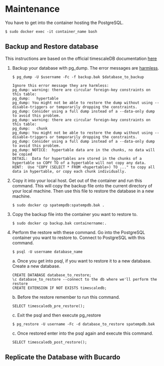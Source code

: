 # Maintenance
You have to get into the container hosting the PostgreSQL.

    $ sudo docker exec -it container_name bash

## Backup and Restore database
This instructions are based on the official timescaleDB documentation [here](https://docs.timescale.com/latest/using-timescaledb/backup)

1. Backup your database with pg_dump. The error messages are [harmless](https://github.com/timescale/timescaledb/issues/1581).
    ```
    $ pg_dump -U $username -Fc -f backup.bak $database_to_backup
    ```
    ```
    Ignore this error message they are harmless:
    pg_dump: warning: there are circular foreign-key constraints on this table:
    pg_dump:   hypertable
    pg_dump: You might not be able to restore the dump without using --disable-triggers or temporarily dropping the constraints.
    pg_dump: Consider using a full dump instead of a --data-only dump to avoid this problem.
    pg_dump: warning: there are circular foreign-key constraints on this table:
    pg_dump:   chunk
    pg_dump: You might not be able to restore the dump without using --disable-triggers or temporarily dropping the constraints.
    pg_dump: Consider using a full dump instead of a --data-only dump to avoid this problem.
    pg_dump: NOTICE:  hypertable data are in the chunks, no data will be copied
    DETAIL:  Data for hypertables are stored in the chunks of a hypertable so COPY TO of a hypertable will not copy any data.
    HINT:  Use "COPY (SELECT * FROM <hypertable>) TO ..." to copy all data in hypertable, or copy each chunk individually.
    ```
2. Copy it into your local host. Get out of the container and run this command. This will copy the backup file onto the current directory of your local machine. Then use this file to restore the database in a new machine.
    ```
    $ sudo docker cp spatempdb:spatempdb.bak .
    ```

3. Copy the backup file into the container you want to restore to.
    ```
    $ sudo docker cp backup.bak containername:.
    ```

4. Perform the restore with these command. Go into the PostgreSQL container you want to restore to. Connect to PostgreSQL with this command.
    ```
    $ psql -U username database_name
    ```

    a. Once you get into psql, if you want to restore it to a new database. Create a new database.
    ```
    CREATE DATABASE database_to_restore;
    \c database_to_restore --connect to the db where we'll perform the restore
    CREATE EXTENSION IF NOT EXISTS timescaledb;
    ```

    b. Before the restore remember to run this command.
    ```
    SELECT timescaledb_pre_restore();
    ```

    c. Exit the psql and then execute pg_restore
    ```
    $ pg_restore -U username -Fc -d database_to_restore spatempdb.bak
    ```

    c. Once restored enter into the psql again and execute this command.
    ```
    SELECT timescaledb_post_restore();
    ```
## Replicate the Database with Bucardo
